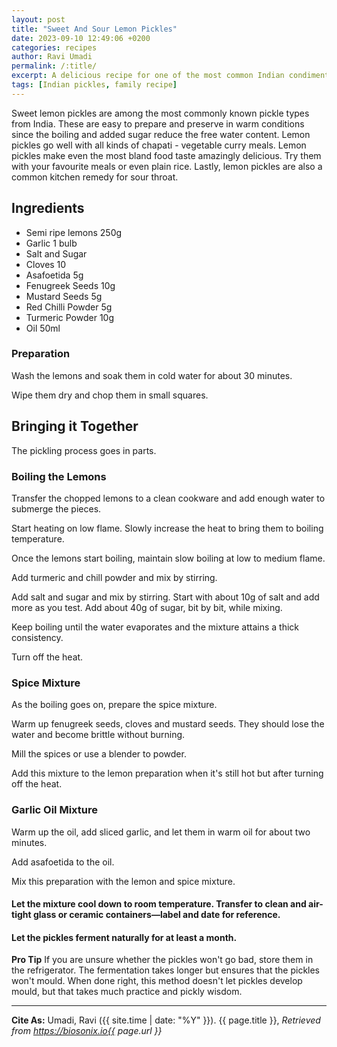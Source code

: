 ```yaml
---
layout: post
title: "Sweet And Sour Lemon Pickles"
date: 2023-09-10 12:49:06 +0200
categories: recipes
author: Ravi Umadi
permalink: /:title/
excerpt: A delicious recipe for one of the most common Indian condiments, the lemon pickles.
tags: [Indian pickles, family recipe]
---
```


Sweet lemon pickles are among the most commonly known pickle types from India. These are easy to prepare and preserve in warm conditions since the boiling and added sugar reduce the free water content. Lemon pickles go well with all kinds of chapati - vegetable curry meals. Lemon pickles make even the most bland food taste amazingly delicious. Try them with your favourite meals or even plain rice. Lastly, lemon pickles are also a common kitchen remedy for sour throat. 

## Ingredients 
- Semi ripe lemons 250g
- Garlic 1 bulb
- Salt and Sugar
- Cloves 10
- Asafoetida 5g
- Fenugreek Seeds 10g
- Mustard Seeds 5g
- Red Chilli Powder 5g
- Turmeric Powder 10g
- Oil 50ml

### Preparation

Wash the lemons and soak them in cold water for about 30 minutes. 

Wipe them dry and chop them in small squares. 

## Bringing it Together 
The pickling process goes in parts.

###  Boiling the Lemons
Transfer the chopped lemons to a clean cookware and add enough water to submerge the pieces. 

Start heating on low flame. Slowly increase the heat to bring them to boiling temperature. 

Once the lemons start boiling, maintain slow boiling at low to medium flame. 

Add turmeric and chill powder and mix by stirring. 

Add salt and sugar and mix by stirring. Start with about 10g of salt and add more as you test. Add about 40g of sugar, bit by bit, while mixing.

Keep boiling until the water evaporates and the mixture attains a thick consistency. 

Turn off the heat. 

### Spice Mixture
As the boiling goes on, prepare the spice mixture. 

Warm up fenugreek seeds, cloves and mustard seeds. They should lose the water and become brittle without burning. 

Mill the spices or use a blender to powder. 

Add this mixture to the lemon preparation when it's still hot but after turning off the heat. 

### Garlic Oil Mixture 

Warm up the oil, add sliced garlic, and let them in warm oil for about two minutes. 

Add asafoetida to the oil. 

Mix this preparation with the lemon and spice mixture. 

#### Let the mixture cool down to room temperature. Transfer to clean and air-tight glass or ceramic containers—label and date for reference.

#### Let the pickles ferment naturally for at least a month.

**Pro Tip** If you are unsure whether the pickles won't go bad, store them in the refrigerator. The fermentation takes longer but ensures that the pickles won't mould. When done right, this method doesn't let pickles develop mould, but that takes much practice and pickly wisdom. 

-----------

**Cite As:**  Umadi, Ravi ({{ site.time | date: "%Y" }}). {{ page.title }},  _Retrieved from https://biosonix.io{{ page.url }}_
